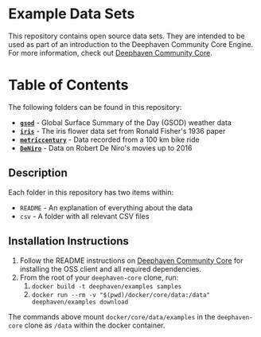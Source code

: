 # Example Data Sets

This repository contains open source data sets.  They are intended to be used as part of an introduction to the Deephaven Community Core Engine.  For more information, check out [Deephaven Community Core](https://github.com/deephaven/deephaven-core).

# Table of Contents

The following folders can be found in this repository:

- **[`gsod`](https://catalog.data.gov/dataset/global-surface-summary-of-the-day-gsod)** - Global Surface Summary of the Day (GSOD) weather data
- **[`iris`](https://archive.ics.uci.edu/ml/datasets/iris)** - The iris flower data set from Ronald Fisher's 1936 paper
- **[`metriccentury`](https://github.com/mikeblas/samples-junk/tree/main/metriccentury)** - Data recorded from a 100 km bike ride
- **[`DeNiro`](https://people.sc.fsu.edu/~jburkardt/data/csv/csv.html)** - Data on Robert De Niro's movies up to 2016

## Description

Each folder in this repository has two items within:

 - `README` - An explanation of everything about the data
 - `csv` - A folder with all relevant CSV files

## Installation Instructions

1. Follow the README instructions on [Deephaven Community Core](https://github.com/deephaven/deephaven-core) for installing the OSS client and all required dependencies.
2. From the root of your `deephaven-core` clone, run:
   1. `docker build -t deephaven/examples samples`
   2. `docker run --rm -v "$(pwd)/docker/core/data:/data" deephaven/examples download`

The commands above mount `docker/core/data/examples` in the `deephaven-core` clone as `/data` within the docker container.
